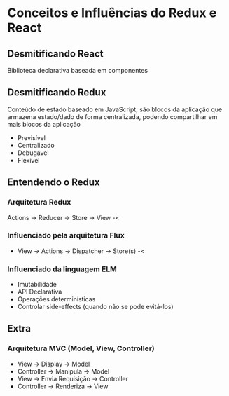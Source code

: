 # Conceitos e Influências do Redux e React

## Desmitificando React

Biblioteca declarativa baseada em componentes

## Desmitificando Redux

Conteúdo de estado baseado em JavaScript, são blocos da aplicação que armazena estado/dado de forma centralizada, podendo compartilhar em mais blocos da aplicação

- Previsível
- Centralizado
- Debugável
- Flexível

## Entendendo o Redux

### Arquitetura Redux

Actions -> Reducer -> Store -> View -<

### Influenciado pela arquitetura Flux

- View -> Actions -> Dispatcher -> Store(s) -<

### Influenciado da linguagem ELM

- Imutabilidade
- API Declarativa
- Operações determinísticas
- Controlar side-effects (quando não se pode evitá-los)

## Extra

### Arquitetura MVC (Model, View, Controller)

- View -> Display -> Model
- Controller -> Manipula -> Model
- View -> Envia Requisição -> Controller
- Controller -> Renderiza -> View
